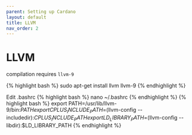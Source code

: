 ```yaml
---
parent: Setting up Cardano
layout: default
title: LLVM
nav_order: 2
---
```


# LLVM

compilation requires `llvm-9`

{% highlight bash %}
sudo apt-get install llvm llvm-9
{% endhighlight %}

Edit .bashrc
{% highlight bash %}
nano ~/.bashrc
{% endhighlight %}
{% highlight bash %}
export PATH=/usr/lib/llvm-9/bin:$PATH
export CPLUS_INCLUDE_PATH=$(llvm-config --includedir):$CPLUS_INCLUDE_PATH
export LD_LIBRARY_PATH=$(llvm-config --libdir):$LD_LIBRARY_PATH
{% endhighlight %}
